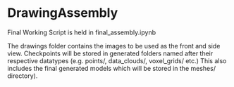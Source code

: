# DrawingAssembly

Final Working Script is held in final_assembly.ipynb

The drawings folder contains the images to be used as the front and side view. Checkpoints will be stored in generated folders named after their respective datatypes (e.g. points/, data_clouds/, voxel_grids/ etc.) This also includes the final generated models which will be stored in the meshes/ directory).
